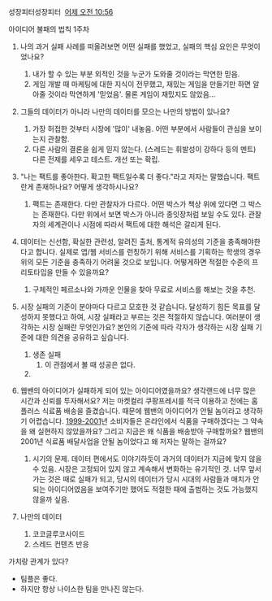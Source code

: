 성장피터성장피터  [어제 오전 10:56](https://all-about-ai-hq.slack.com/archives/C07SJ3JJ57G/p1741312561246959)  

아이디어 불패의 법칙 1주차  

1. 나의 과거 실패 사례를 떠올려보면 어떤 실패를 했었고, 실패의 핵심 요인은 무엇이었나요?
	1. 내가 할 수 있는 부분 외적인 것을 누군가 도와줄 것이라는 막연한 믿음.
	2. 게임 개발 때 마케팅에 대한 지식이 전무했고, 재밌는 게임을 만들기만 하면 알아줄 것이라 막연하게 '믿었음'. 물론 게임이 재밌지도 않았음...
2. 그들의 데이터가 아니라 나만의 데이터를 모으는 나만의 방법이 있나요?
	1. 가장 허접한 것부터 시장에 '많이' 내놓음. 어떤 부분에서 사람들이 관심을 보이는지 관찰함.
	2. 다른 사람의 결론을 쉽게 믿지 않는다. (스레드는 휘발성이 강하다 등의 멘트) 다른 전제를 세우고 테스트. 개선 또는 확립.
3. "나는 팩트를 좋아한다. 확고한 팩트일수록 더 좋다."라고 저자는 말했습니다. 팩트란게 존재하나요? 어떻게 생각하시나요?
	1. 팩트는 존재한다. 다만 관찰자가 다르다. 어떤 박스가 책상 위에 있다면 그 박스는 존재한다. 다만 위에서 보면 박스가 아니라 종잇장처럼 보일 수도 있다. 관찰자의 세계관이나 시점에 따라서 팩트에 대한 해석은 갈리게 된다.


4. 데이터는 신선함, 확실한 관련성, 알려진 출처, 통계적 유의성의 기준을 충족해야한다고 합니다. 실제로 앱/웹 서비스를 런칭하기 위해 서비스를 기획하는 학생의 경우 위의 모든 기준을 충족하기 어려울 것으로 보입니다. 어떻게하면 적절한 수준의 프리토타입을 만들 수 있을까요?
	1. 구체적인 페르소나와 가까운 인물을 찾아 무료로 서비스를 해보는 것을 추천.
5. 시장 실패의 기준이 분야마다 다르고 모호한 것 같습니다. 달성하기 힘든 목표를 달성하지 못했다고 하여, 시장 실패라고 부르는 것은 적절하지 않습니다. 여러분이 생각하는 시장 실패란 무엇인가요? 본인의 기준에 따라 각자가 생각하는 시장 실패 기준에 대한 의견을 공유하고 싶습니다.
	1. 생존 실패
		1. 이 관점에서 볼 때 성공은 없다.
	2. 
6. 웹밴의 아이디어가 실패하게 되어 있는 아이디어였을까요? 생각랜드에 너무 많은 시간과 신뢰를 투자해서요? 저는 마켓컬리 쿠팡프레시를 적극 이용하고 전에는 홈플러스 식료품 배송을 즐겼습니다. 때문에 웹밴의 아이디어가 안될 놈이라고 생각하기 어렵습니다. [1999-2001](tel:2019992001)년 소비자들은 온라인에서 식품을 구매하겠다는 그 약속을 왜 실현하지 않았을까요? 그리고 지금은 왜 식품을 배송받아 구매할까요? 웹밴의 2001년 식료품 배달사업을 안될 놈이었다고 왜 저자는 말하는 걸까요?
	1. 시기의 문제. 데이터 편에서도 이야기하듯이 과거의 데이터가 지금에 맞지 않을 수 있음. 시장은 고정되어 있지 않고 계속해서 변화하는 유기적인 것. 너무 앞서가는 것은 때로 실패가 되고, 당시의 데이터가 당시 시대의 사람들과 매치가 안되는 아이디어였음을 보여주기만 했어도 적절한 때에 출범하는 것도 가능했지 않을까 싶음.
7. 나만의 데이터
	1. 코코글루코사이드
	2. 스레드 컨텐츠 반응


가치랑 관계가 있다?

* 팀플은 좋다.
* 하지만 항상 나이스한 팀을 만나진 않는다.